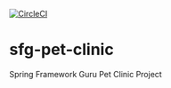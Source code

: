 [![CircleCI](https://circleci.com/gh/kschafer2/sfg-pet-clinic.svg?style=svg)](https://circleci.com/gh/kschafer2/sfg-pet-clinic)

# sfg-pet-clinic

Spring Framework Guru Pet Clinic Project
